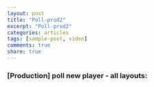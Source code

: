 ```yaml
---
layout: post
title: "Poll-prod2"
excerpt: "Poll-prod2"
categories: articles
tags: [sample-post, video]
comments: true
share: true
---
```

### [Production] poll new player - all layouts:
<br>
<div class="apester-media" data-media-id="5d244f51ca40d2dcef93a50b" height="364"></div><script async src="https://static.stg.apester.com/js/sdk/latest/apester-sdk.js"></script>
